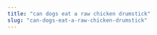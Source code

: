 ```yaml
---
title: "can dogs eat a raw chicken drumstick"
slug: "can-dogs-eat-a-raw-chicken-drumstick"
---
```


